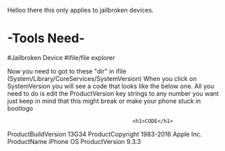 <html>
<head>
<title>ChangingVersion</title>
</head>
<body>
<p>Helloo there this only applies to jailbroken devices.</p>
<h1>-Tools Need-</h1>
#Jailbroken Device
#ifile/file explorer
<p>Now you need to got to these "dir" in ifile
(System/Library/CoreServices/SystemVersion)
When you click on SystemVersion you will see 
a code that looks like the below one.
All you need to do is edit the ProductVersion key strings
to any number you want just keep in mind that this might break or make your phone stuck in bootlogo</p>

                                            <h1>CODE</h1>
<p><?xml version="1.0" encoding="UTF-8"?>
<!DOCTYPE plist PUBLIC "-//Apple//DTD PLIST 1.0//EN" "http://www.apple.com/DTDs/PropertyList-1.0.dtd">
<plist version="1.0">
<dict>
	<key>ProductBuildVersion</key>
	<string>13G34</string>
	<key>ProductCopyright</key>
	<string>1983-2016 Apple Inc.</string>
	<key>ProductName</key>
	<string>iPhone OS</string>
	<key>ProductVersion</key>
	<string>9.3.3</string>
</dict>
</plist></p>
</body>
</html>

